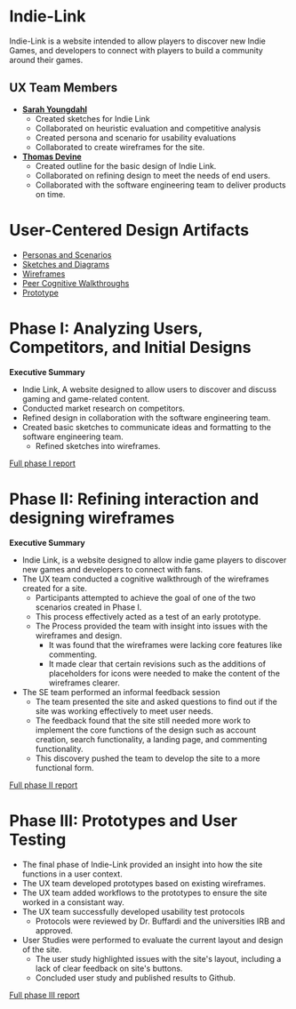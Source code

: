 # Indie-Link

Indie-Link is a website intended to allow players to discover new Indie Games, and developers to connect with players to build a community around their games. 

## UX Team Members

- **[Sarah Youngdahl](https://github.com/UsabilityEngineering/ux-portfolio-tinkerdog10.git)**
   - Created sketches for Indie Link
   - Collaborated on heuristic evaluation and competitive analysis
   - Created persona and scenario for usability evaluations
   - Collaborated to create wireframes for the site. 
- **[Thomas Devine](https://github.com/UsabilityEngineering/ux-portfolio-thomasdevine01)**
   -  Created outline for the basic design of Indie Link.
   -  Collaborated on refining design to meet the needs of end users.
   -  Collaborated with the software engineering team to deliver products on time. 
  

# User-Centered Design Artifacts
 
* [Personas and Scenarios](personas/)
* [Sketches and Diagrams](sketches/)
* [Wireframes](wireframes/)
* [Peer Cognitive Walkthroughs](wireframes/Walkthroughs/)
* [Prototype](https://xd.adobe.com/view/fb2520e7-e54e-499f-9cab-4aa8fe1b76d1-ae76/?fullscreen)

# Phase I: Analyzing Users, Competitors, and Initial Designs

**Executive Summary**

- Indie Link, A website designed to allow users to discover and discuss gaming and game-related content.
- Conducted market research on competitors.
- Refined design in collaboration with the software engineering team.
- Created basic sketches to communicate ideas and formatting to the software engineering team.
   - Refined sketches into wireframes.

[Full phase I report](phaseI/)

# Phase II: Refining interaction and designing wireframes

 **Executive Summary**

- Indie Link, is a website designed to allow indie game players to discover new games and developers to connect with fans. 
- The UX team conducted a cognitive walkthrough of the wireframes created for a site.
     - Participants attempted to achieve the goal of one of the two scenarios created in Phase I.
     - This process effectively acted as a test of an early prototype.
     - The Process provided the team with insight into issues with the wireframes and design.
        - It was found that the wireframes were lacking core features like commenting.
        - It made clear that certain revisions such as the additions of placeholders for icons were needed to make the content of the wireframes clearer.
- The SE team performed an informal feedback session
   - The team presented the site and asked questions to find out if the site was working effectively to meet user needs.
   - The feedback found that the site still needed more work to implement the core functions of the design such as account creation, search functionality, a landing page, and commenting functionality.
   - This discovery pushed the team to develop the site to a more functional form.  

[Full phase II report](phaseII/)

# Phase III: Prototypes and User Testing

- The final phase of Indie-Link provided an insight into how the site functions in a user context.
- The UX team developed prototypes based on existing wireframes.
- The UX team added workflows to the prototypes to ensure the site worked in a consistant way.
- The UX team successfully developed usability test protocols
   - Protocols were reviewed by Dr. Buffardi and the universities IRB and approved.
- User Studies were performed to evaluate the current layout and design of the site.
   - The user study highlighted issues with the site's layout, including a lack of clear feedback on site's buttons.
   - Concluded user study and published results to Github.
   
[Full phase III report](phaseIII/)
